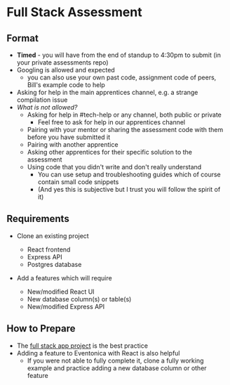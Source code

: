 # Full Stack Assessment

## Format

- **Timed** - you will have from the end of standup to 4:30pm to submit (in your private assessments repo)
- Googling is allowed and expected
  - you can also use your own past code, assignment code of peers, Bill's example code to help
- Asking for help in the main apprentices channel, e.g. a strange compilation issue
- _What is not allowed?_
  - Asking for help in #tech-help or any channel, both public or private
    - Feel free to ask for help in our apprentices channel
  - Pairing with your mentor or sharing the assessment code with them before you have submitted it
  - Pairing with another apprentice
  - Asking other apprentices for their specific solution to the assessment
  - Using code that you didn't write and don't really understand
    - You can use setup and troubleshooting guides which of course contain small code snippets
    - (And yes this is subjective but I trust you will follow the spirit of it)

## Requirements

- Clone an existing project
  - React frontend
  - Express API
  - Postgres database
- Add a features which will require

  - New/modified React UI
  - New database column(s) or table(s)
  - New/modified Express API

## How to Prepare

- The [full stack app project](./mern-pern-project.md) is the best practice
- Adding a feature to Eventonica with React is also helpful
  - If you were not able to fully complete it, clone a fully working example and practice adding a new database column or other feature
